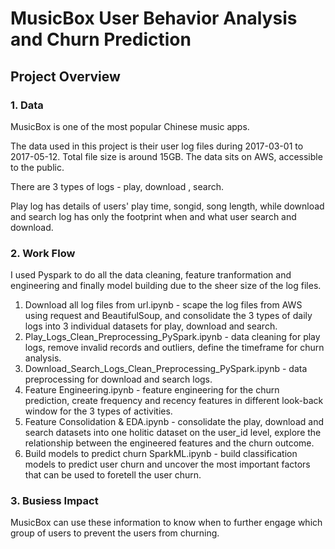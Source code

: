 # MusicBox User Behavior Analysis and Churn Prediction 

## Project Overview

### 1. Data
MusicBox is one of the most popular Chinese music apps. 

The data used in this project is their user log files during 2017-03-01 to 2017-05-12. Total file size is around 15GB.
The data sits on AWS, accessible to the public.

There are 3 types of logs -  play, download , search. 

Play log has details of users' play time, songid, song length, while download and search log has only the footprint when and what user search and download.

### 2. Work Flow
I used Pyspark to do all the data cleaning, feature tranformation and engineering and finally model building due to the sheer size of the log files.

1. Download all log files from url.ipynb - scape the log files from AWS using request and BeautifulSoup, and consolidate the 3 types of daily logs into 3 individual datasets for play, download and search.
2. Play_Logs_Clean_Preprocessing_PySpark.ipynb -  data cleaning for play logs, remove invalid records and outliers, define the timeframe for churn analysis. 
3. Download_Search_Logs_Clean_Preprocessing_PySpark.ipynb - data preprocessing for download and search logs.
4. Feature Engineering.ipynb - feature engineering for the churn prediction, create frequency and recency features in different look-back window for the 3 types of activities. 
5. Feature Consolidation & EDA.ipynb - consolidate the play, download and search datasets into one holitic dataset on the user_id level, explore the relationship between the engineered features and the churn outcome.
6. Build models to predict churn SparkML.ipynb - build classification models to predict user churn and uncover the most important factors that can be used to foretell the user churn.

### 3. Busiess Impact
MusicBox can use these information to know when to further engage which group of users to prevent the users from churning. 

